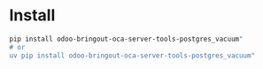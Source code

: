 # Install

```bash
pip install odoo-bringout-oca-server-tools-postgres_vacuum"
# or
uv pip install odoo-bringout-oca-server-tools-postgres_vacuum"
```
